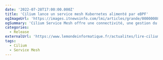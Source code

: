 ```yaml
---
date: '2022-07-28T17:00:00.000Z'
title: 'Cilium lance un service mesh Kubernetes alimenté par eBPF'
ogImageUrl: 'https://images.itnewsinfo.com/lmi/articles/grande/000000086931.jpg'
ogSummary: 'Cilium Service Mesh offre une connectivité, une gestion du trafic, une sécurité et une surveillance basées sur la technologie extended Berkley Packet Filter. Les déploiements avec ou sans conteneur sidecar sont aussi supportés'
categories:
  - Release
externalUrl: 'https://www.lemondeinformatique.fr/actualites/lire-cilium-lance-un-service-mesh-kubernetes-alimente-par-ebpf-87457.html'
tags:
  - Cilium
  - Service Mesh
---
```

